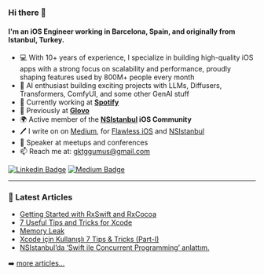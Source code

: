 ### Hi there 👋

#### I'm an iOS Engineer working in Barcelona, Spain, and originally from Istanbul, Turkey.

- 💻 With 10+ years of experience, I specialize in building high-quality iOS apps with a strong focus on scalability and performance, proudly shaping features used by 800M+ people every month
- 🤖 AI enthusiast building exciting projects with LLMs, Diffusers, Transformers, ComfyUI, and some other GenAI stuff
- 🏢 Currently working at **[Spotify](https://www.spotify.com/)**
- 🏢 Previously at **[Glovo](https://glovoapp.com/)**
- 🌍 Active member of the **[NSIstanbul](http://nsistanbul.com/) iOS Community**
- 🖊️ I write on on [Medium](https://medium.com/@goktuggumus), for [Flawless iOS](https://medium.com/flawless-app-stories) and [NSIstanbul](https://medium.com/nsistanbul)
- 🎤 Speaker at meetups and conferences
- 📫 Reach me at: [gktggumus@gmail.com](mailto:gktggumus@gmail.com)

[![Linkedin Badge](https://img.shields.io/badge/-goktuggumus-blue?style=flat-square&logo=Linkedin&logoColor=white&link=https://www.linkedin.com/in/goktuggumus/)](https://www.linkedin.com/in/goktuggumus/)
[![Medium Badge](https://img.shields.io/badge/-@goktuggumus-03a57a?style=flat-square&labelColor=000000&logo=Medium&link=https://medium.com/@goktuggumus/)](https://medium.com/@goktuggumus)

---

### 📕 Latest Articles

<!-- BLOG-POST-LIST:START -->
- [Getting Started with RxSwift and RxCocoa](https://medium.com/flawless-app-stories/getting-started-with-rxswift-and-rxcocoa-5534cf2902b7?source=rss-71203ef516f0------2)
- [7 Useful Tips and Tricks for Xcode](https://medium.com/flawless-app-stories/7-useful-tips-and-tricks-for-xcode-52182ac1dfa1?source=rss-71203ef516f0------2)
- [Memory Leak](https://medium.com/nsistanbul/memory-leak-91bbc2d1920e?source=rss-71203ef516f0------2)
- [Xcode için Kullanışlı 7 Tips & Tricks (Part-I)](https://medium.com/nsistanbul/xcode-tips-and-tricks-part-1-46ee83fb77c3?source=rss-71203ef516f0------2)
- [NSIstanbul’da ‘Swift ile Concurrent Programming’ anlattım.](https://medium.com/nsistanbul/nsistanbulda-swift-ile-concurrent-programming-anlatt%C4%B1m-7faa6069f318?source=rss-71203ef516f0------2)
<!-- BLOG-POST-LIST:END -->

➡️ [more articles...](https://medium.com/@goktuggumus)
